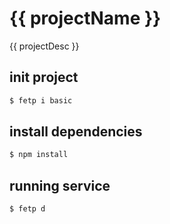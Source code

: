 # {{ projectName }}

{{ projectDesc }}

## init project

```bash
$ fetp i basic
```

## install dependencies

```bash
$ npm install
```

## running service

```bash
$ fetp d
```
